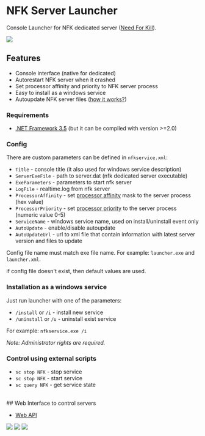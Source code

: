 NFK Server Launcher
==============

Console Launcher for NFK dedicated server ([Need For Kill](http://needforkill.ru)).

![](http://habrastorage.org/storage2/62a/fa1/3eb/62afa13ebd5c19015dc48aa48501bc84.png)


## Features
* Console interface (native for dedicated)
* Autorestart NFK server when it crashed
* Set processor affinity and priority to NFK server process
* Easy to install as a windows service
* Autoupdate NFK server files ([how it works?](https://github.com/HarpyWar/nfk-service-launcher/wiki/%D0%90%D0%B2%D1%82%D0%BE%D0%BE%D0%B1%D0%BD%D0%BE%D0%B2%D0%BB%D0%B5%D0%BD%D0%B8%D0%B5))

### Requirements
* [.NET Framework 3.5](http://www.microsoft.com/en-us/download/details.aspx?id=21) (but it can be compiled with version >=2.0)



### Config

There are custom parameters can be defined in `nfkservice.xml`:
* `Title` - console title (it also used for windows service description)
* `ServerExeFile` - path to server.dat (nfk dedicated server executable)
* `ExeParameters` - parameters to start nfk server
* `LogFile` - realtime.log from nfk server
* `ProcessorAffinity` - set [processor affinity](http://bit.ly/ZWkGpM) mask to the server process (hex value)
* `ProcessorPriority` - set [processor priority](http://bit.ly/Urr7Rn) to the server process (numeric value 0-5)
* `ServiceName` - windows service name, used on install/uninstall event only
* `AutoUpdate` - enable/disable autoupdate
* `AutoUpdateUrl` - url to xml file that contain information with latest server version and files to update

Config file name must match exe file name. For example: `launcher.exe` and `launcher.xml`.

if config file doesn't exist, then default values are used.



### Installation as a windows service

Just run launcher with one of the parameters:

* `/install` or `/i` - install new service
* `/uninstall` or `/u` - uninstall exist service

For example: `nfkservice.exe /i`

*Note: Administrator rights are required.*

### Control using external scripts

* `sc stop NFK` - stop service
* `sc stop NFK` - start service
* `sc query NFK` - get service state

<br />
## Web Interface to control servers

* [Web API](https://github.com/HarpyWar/nfk-service-launcher/wiki/Web%20API)

[![](http://habrastorage.org/storage2/72a/c7c/bf4/72ac7cbf4a7cc64e3ea4673f12af5d43.jpg)](http://habrastorage.org/storage2/cb6/905/907/cb69059075cdc573a61dbdb67fc50722.png)
[![](http://habrastorage.org/storage2/11f/66c/508/11f66c508178ff0509aeeab2efa241d2.jpg)](http://habrastorage.org/storage2/1c3/32f/2c0/1c332f2c04642362ea9b2607356d9f29.png)
[![](http://habrastorage.org/storage2/edd/9fb/d1e/edd9fbd1e1afa6072ceb469cb8cbc16a.jpg)](http://habrastorage.org/storage2/215/25f/751/21525f75109b38dad7ebf5ff9e5da53f.png)
